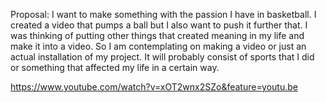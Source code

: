 Proposal: I want to make something with the passion I have in basketball. I created a video that pumps a ball but I also want to push it further that.
I was thinking of putting other things that created meaning in my life and make it into a video. So I am contemplating on making a video
or just an actual installation of my project. It will probably consist of sports that I did or something that affected my life in a certain way.






https://www.youtube.com/watch?v=xOT2wnx2SZo&feature=youtu.be
